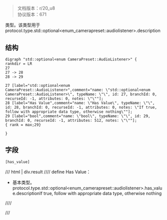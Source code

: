 # <!-- md:samp std::optional&lt;enum CameraPreset::AudioListener&gt; -->

> 文档版本：r/20_u8<br/>协议版本：671

<!-- md:samp std::optional&lt;enum CameraPreset::AudioListener&gt; -->类型。该类型用于protocol.type.std::optional&lt;enum_camerapreset::audiolistener&gt;.description

## 结构

```viz
digraph "std::optional<enum CameraPreset::AudioListener>" {
rankdir = LR
27
27 -> 28
28 -> 29

27 [label="std::optional<enum CameraPreset::AudioListener>",comment="name: \"std::optional<enum CameraPreset::AudioListener>\", typeName: \"\", id: 27, branchId: 0, recurseId: -1, attributes: 0, notes: \"\""];
28 [label="Has Value",comment="name: \"Has Value\", typeName: \"\", id: 28, branchId: 0, recurseId: -1, attributes: 0, notes: \"If true, follow with appropriate data type, otherwise nothing\""];
29 [label="bool",comment="name: \"bool\", typeName: \"\", id: 29, branchId: 0, recurseId: -1, attributes: 512, notes: \"\""];
{ rank = max;29}

}

```

## 字段

```title='std::optional&lt;enum CameraPreset::AudioListener&gt;'
[has_value]
```

/// html | div.result
//// define
Has Value：<!-- md:samp bool -->

- 基本类型。protocol.type.std::optional&lt;enum_camerapreset::audiolistener&gt;.has_value.descriptionIf true, follow with appropriate data type, otherwise nothing


////

///

